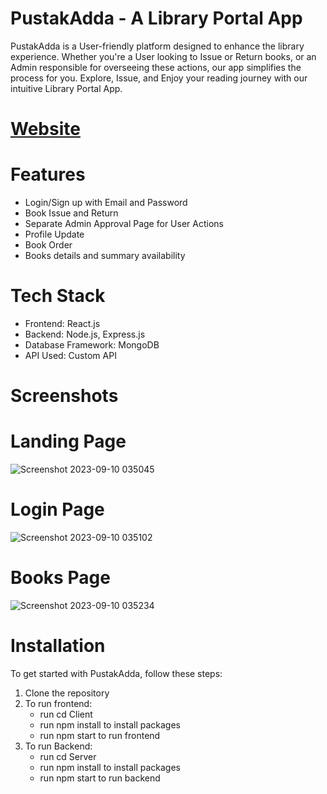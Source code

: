 # PustakAdda - A Library Portal App

PustakAdda is a User-friendly platform designed to enhance the library experience. Whether you're a User looking to Issue or Return books, or an Admin responsible for overseeing these actions, our app simplifies the process for you. Explore, Issue, and Enjoy your reading journey with our intuitive Library Portal App.

# [Website](https://pushtakadda.netlify.app/)


# Features

+ Login/Sign up with Email and Password
+ Book Issue and Return
+ Separate Admin Approval Page for User Actions
+ Profile Update
+ Book Order
+ Books details and summary availability

# Tech Stack

+ Frontend: React.js
+ Backend: Node.js, Express.js
+ Database Framework: MongoDB
+ API Used: Custom API

# Screenshots

# Landing Page
 ![Screenshot 2023-09-10 035045](https://github.com/PSS2134/Library_Portal/assets/101321904/8328123a-40b4-43e4-aca5-38dbb57e1791)

# Login Page
  ![Screenshot 2023-09-10 035102](https://github.com/PSS2134/Library_Portal/assets/101321904/e702f208-8b5c-41eb-8635-b513a82d62b6)
    
# Books Page
 ![Screenshot 2023-09-10 035234](https://github.com/PSS2134/Library_Portal/assets/101321904/8aceccf4-1de9-4b20-b4bd-539968e1752e)

  
# Installation

To get started with PustakAdda, follow these steps:
1. Clone the repository
2. To run frontend:
   + run cd Client
   + run npm install to install packages
   + run npm start to run frontend
3. To run Backend:
   + run cd Server
   + run npm install to install packages
   + run npm start to run backend
